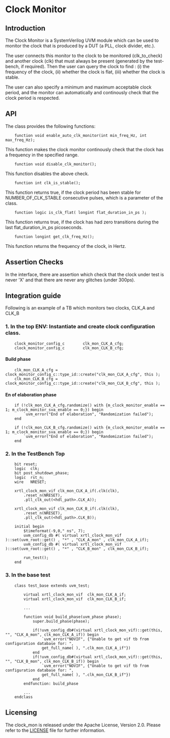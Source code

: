# Clock Monitor

## Introduction

The Clock Monitor is a SystemVerilog UVM module which can be used to
monitor the clock that is produced by a DUT (a PLL, clock divider, etc.).

The user connects this monitor to the clock to be monitored (clk_to_check)
and another clock (clk) that must always be present (generated by the 
test-bench, if required). Then the user can query the clock to find : (i) 
the frequency of the clock, (ii) whether the clock is flat, (iii) 
whether the clock is stable.

The user can also specify a minimum and maximum acceptable clock period,
and the monitor can automatically and continously check that the clock
period is respected.

## API

The class provides the following functions:

```
    function void enable_auto_clk_monitor(int min_freq_Hz, int max_freq_Hz);
```

This function makes the clock monitor continously check that the clock
has a frequency in the specified range.


```
    function void disable_clk_monitor();
````

This function disables the above check.

```
    function int clk_is_stable();
```

This function returns true, if the clock period has been stable for
NUMBER_OF_CLK_STABLE consecutive pulses, which is a parameter of the class.

```
    function logic is_clk_flat( longint flat_duration_in_ps );
```

This function returns true, if the clock has had zero transitions during
the last flat_duration_in_ps picoseconds.

```
    function longint get_clk_freq_Hz();
```

This function returns the frequency of the clock, in Hertz.

## Assertion Checks

In the interface, there are assertion which check that the clock under
test is never 'X' and that there are never any glitches (under 300ps).


## Integration guide
Following is an example of a TB which monitors two clocks, CLK_A and CLK_B

### 1. In the top ENV: Instantiate and create clock configuration class. 

```
	clock_monitor_config_c        clk_mon_CLK_A_cfg;
	clock_monitor_config_c        clk_mon_CLK_B_cfg;

```

#### Build phase	

```
	clk_mon_CLK_A_cfg = clock_monitor_config_c::type_id::create("clk_mon_CLK_A_cfg", this );
	clk_mon_CLK_B_cfg = clock_monitor_config_c::type_id::create("clk_mon_CLK_B_cfg", this );
```

#### En of elaboration phase	

```
	if (!clk_mon_CLK_A_cfg.randomize() with {m_clock_monitor_enable == 1; m_clock_monitor_sva_enable == 0;}) begin
		`uvm_error("End of elaboration", "Randomization failed");
	end
    
	if (!clk_mon_CLK_B_cfg.randomize() with {m_clock_monitor_enable == 1; m_clock_monitor_sva_enable == 0;}) begin
		`uvm_error("End of elaboration", "Randomization failed");
	end

```

### 2. In the TestBench Top

```
	bit reset;
	logic  clk;
	bit post_shutdown_phase;
	logic  rst_n;
	wire   NRESET;

	xrtl_clock_mon_vif clk_mon_CLK_A_if(.clk(clk),
		.reset_n(NRESET),
		.pll_clk_out(<hdl_path>.CLK_A));

	xrtl_clock_mon_vif clk_mon_CLK_B_if(.clk(clk),
		.reset_n(NRESET),
		.pll_clk_out(<hdl_path>.CLK_B));

	initial begin
		$timeformat(-9,0," ns", 7);
		uvm_config_db #( virtual xrtl_clock_mon_vif )::set(uvm_root::get() , "*" , "CLK_A_mon" , clk_mon_CLK_A_if);	
		uvm_config_db #( virtual xrtl_clock_mon_vif )::set(uvm_root::get() , "*" , "CLK_B_mon" , clk_mon_CLK_B_if);

		run_test();
	end  

```

### 3. In the base test

```
	class test_base extends uvm_test; 
	
		virtual xrtl_clock_mon_vif	clk_mon_CLK_A_if;
		virtual xrtl_clock_mon_vif	clk_mon_CLK_B_if;
		
		...
		
		function void build_phase(uvm_phase phase);
			super.build_phase(phase);		

			if(!uvm_config_db#(virtual xrtl_clock_mon_vif)::get(this, "", "CLK_A_mon", clk_mon_CLK_A_if)) begin
				`uvm_error("NOVIF", {"Unable to get vif tb from configuration database for: ",
				get_full_name( ), ".clk_mon_CLK_A_if"})
			end
			if(!uvm_config_db#(virtual xrtl_clock_mon_vif)::get(this, "", "CLK_B_mon", clk_mon_CLK_B_if)) begin
				`uvm_error("NOVIF", {"Unable to get vif tb from configuration database for: ",
				get_full_name( ), ".clk_mon_CLK_B_if"})
			end
		endfunction: build_phase
		
		...
	endclass
```

## Licensing
The clock_mon is released under the Apache License, Version 2.0.
Please refer to the [LICENSE](LICENSE) file for further information.

